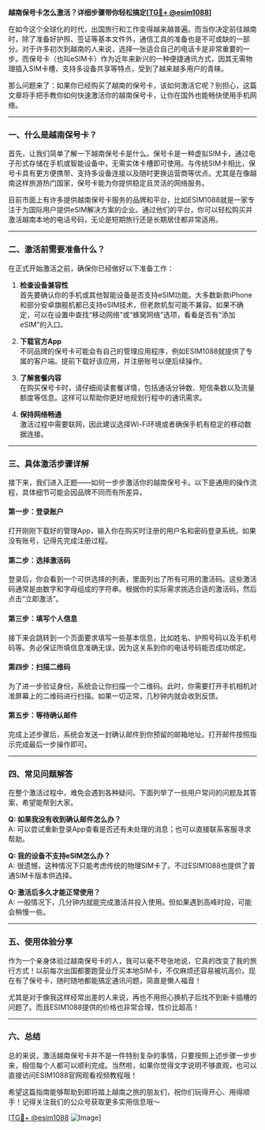 **越南保号卡怎么激活？详细步骤带你轻松搞定[[TG💪+ @esim1088](https://t.me/s/esim1088)]**

在如今这个全球化的时代，出国旅行和工作变得越来越普遍。而当你决定前往越南时，除了准备好护照、签证等基本文件外，通信工具的准备也是不可或缺的一部分。对于许多初次到越南的人来说，选择一张适合自己的电话卡是非常重要的一步。而保号卡（也叫eSIM卡）作为近年来新兴的一种便捷通讯方式，因其无需物理插入SIM卡槽、支持多设备共享等特点，受到了越来越多用户的青睐。

那么问题来了：如果你已经购买了越南的保号卡，该如何激活它呢？别担心，这篇文章将手把手教你如何快速激活你的越南保号卡，让你在国外也能畅快使用手机网络。

---

### 一、什么是越南保号卡？

首先，让我们简单了解一下越南保号卡是什么。保号卡是一种虚拟SIM卡，通过电子形式存储在手机或智能设备中，无需实体卡槽即可使用。与传统SIM卡相比，保号卡具有更方便携带、支持多设备连接以及随时更换运营商等优点。尤其是在像越南这样旅游热门国家，保号卡能为你提供稳定且灵活的网络服务。

目前市面上有许多提供越南保号卡服务的品牌和平台，比如ESIM1088就是一家专注于为国际用户提供eSIM解决方案的企业。通过他们的平台，你可以轻松购买并激活越南本地的电话号码，无论是短期旅行还是长期居住都非常适用。

---

### 二、激活前需要准备什么？

在正式开始激活之前，确保你已经做好以下准备工作：

1. **检查设备兼容性**  
   首先要确认你的手机或其他智能设备是否支持eSIM功能。大多数新款iPhone和部分安卓旗舰机都已支持eSIM技术，但老款机型可能不兼容。如果不确定，可以在设置中查找“移动网络”或“蜂窝网络”选项，看看是否有“添加eSIM”的入口。

2. **下载官方App**  
   不同品牌的保号卡可能会有自己的管理应用程序，例如ESIM1088就提供了专属的客户端。提前下载好该应用，并注册账号以便后续操作。

3. **了解套餐内容**  
   在购买保号卡时，请仔细阅读套餐详情，包括通话分钟数、短信条数以及流量额度等信息。这样可以帮助你更好地规划行程中的通讯需求。

4. **保持网络畅通**  
   激活过程中需要联网，因此建议选择Wi-Fi环境或者确保手机有稳定的移动数据连接。

---

### 三、具体激活步骤详解

接下来，我们进入正题——如何一步步激活你的越南保号卡。以下是通用的操作流程，具体细节可能会因品牌不同而有所差异。

#### 第一步：登录账户
打开刚刚下载好的管理App，输入你在购买时注册的用户名和密码登录系统。如果没有账号，记得先完成注册过程。

#### 第二步：选择激活码
登录后，你会看到一个可供选择的列表，里面列出了所有可用的激活码。这些激活码通常是由数字和字母组成的字符串。根据你的实际需求挑选合适的激活码，然后点击“立即激活”。

#### 第三步：填写个人信息
接下来会跳转到一个页面要求填写一些基本信息，比如姓名、护照号码以及手机号码等。务必保证所填信息准确无误，因为这关系到你的电话号码能否成功绑定。

#### 第四步：扫描二维码
为了进一步验证身份，系统会让你扫描一个二维码。此时，你需要打开手机相机对准屏幕上的二维码进行扫描。如果一切正常，几秒钟内就会收到反馈。

#### 第五步：等待确认邮件
完成上述步骤后，系统会发送一封确认邮件到你预留的邮箱地址。打开邮件按照指示完成最后一步操作即可。

---

### 四、常见问题解答

在整个激活过程中，难免会遇到各种疑问。下面列举了一些用户常问的问题及其答案，希望能帮到大家。

**Q: 如果我没有收到确认邮件怎么办？**  
A: 可以尝试重新登录App查看是否还有未处理的消息；也可以直接联系客服寻求帮助。

**Q: 我的设备不支持eSIM怎么办？**  
A: 很遗憾，这种情况下只能考虑传统的物理SIM卡了。不过ESIM1088也提供了普通SIM卡版本供选择。

**Q: 激活后多久才能正常使用？**  
A: 一般情况下，几分钟内就能完成激活并投入使用。但如果遇到高峰时段，可能会稍慢一些。

---

### 五、使用体验分享

作为一个亲身体验过越南保号卡的人，我可以毫不夸张地说，它真的改变了我的旅行方式！以前每次出国都要跑营业厅买本地SIM卡，不仅麻烦还容易被坑高价。现在有了保号卡，随时随地都能搞定通讯问题，简直是懒人福音！

尤其是对于像我这样经常出差的人来说，再也不用担心换机子后找不到新卡插槽的问题了。而且ESIM1088提供的价格也非常合理，性价比超高！

---

### 六、总结

总的来说，激活越南保号卡并不是一件特别复杂的事情，只要按照上述步骤一步步来，相信每个人都可以顺利完成。当然啦，如果你觉得文字说明不够直观，也可以直接访问ESIM1088官网观看视频教程哦！

希望这篇指南能够帮助到即将踏上越南之旅的朋友们，祝你们玩得开心、用得顺手！记得关注我们的公众号获取更多实用信息哦～

[[TG💪+ @esim1088](https://t.me/s/esim1088) ![Image](https://i.postimg.cc/4NQfJmqS/Snipaste-2025-05-13-00-14-12.png)]
